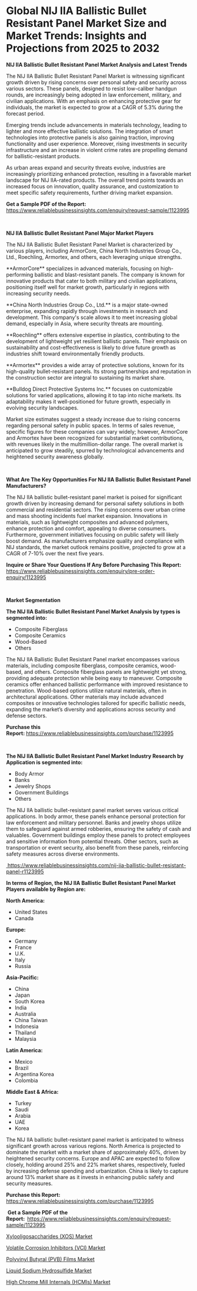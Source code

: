 <p><h1>Global NIJ IIA Ballistic Bullet Resistant Panel Market Size and Market Trends: Insights and Projections from 2025 to 2032</h1></p><p><strong>NIJ IIA Ballistic Bullet Resistant Panel Market Analysis and Latest Trends</strong></p>
<p><p>The NIJ IIA Ballistic Bullet Resistant Panel Market is witnessing significant growth driven by rising concerns over personal safety and security across various sectors. These panels, designed to resist low-caliber handgun rounds, are increasingly being adopted in law enforcement, military, and civilian applications. With an emphasis on enhancing protective gear for individuals, the market is expected to grow at a CAGR of 5.3% during the forecast period. </p><p>Emerging trends include advancements in materials technology, leading to lighter and more effective ballistic solutions. The integration of smart technologies into protective panels is also gaining traction, improving functionality and user experience. Moreover, rising investments in security infrastructure and an increase in violent crime rates are propelling demand for ballistic-resistant products. </p><p>As urban areas expand and security threats evolve, industries are increasingly prioritizing enhanced protection, resulting in a favorable market landscape for NIJ IIA-rated products. The overall trend points towards an increased focus on innovation, quality assurance, and customization to meet specific safety requirements, further driving market expansion.</p></p>
<p><strong>Get a Sample PDF of the Report:&nbsp;</strong> <a href="https://www.reliablebusinessinsights.com/enquiry/request-sample/1123995?utm_campaign=113&utm_medium=2&utm_source=Github&utm_content=ia&utm_term=02042025&utm_id=nij-iia-ballistic-bullet-resistant-panel">https://www.reliablebusinessinsights.com/enquiry/request-sample/1123995</a></p>
<p>&nbsp;</p>
<p><strong>NIJ IIA Ballistic Bullet Resistant Panel Major Market Players</strong></p>
<p><p>The NIJ IIA Ballistic Bullet Resistant Panel Market is characterized by various players, including ArmorCore, China North Industries Group Co., Ltd., Roechling, Armortex, and others, each leveraging unique strengths. </p><p>**ArmorCore** specializes in advanced materials, focusing on high-performing ballistic and blast-resistant panels. The company is known for innovative products that cater to both military and civilian applications, positioning itself well for market growth, particularly in regions with increasing security needs.</p><p>**China North Industries Group Co., Ltd.** is a major state-owned enterprise, expanding rapidly through investments in research and development. This company's scale allows it to meet increasing global demand, especially in Asia, where security threats are mounting.</p><p>**Roechling** offers extensive expertise in plastics, contributing to the development of lightweight yet resilient ballistic panels. Their emphasis on sustainability and cost-effectiveness is likely to drive future growth as industries shift toward environmentally friendly products.</p><p>**Armortex** provides a wide array of protective solutions, known for its high-quality bullet-resistant panels. Its strong partnerships and reputation in the construction sector are integral to sustaining its market share.</p><p>**Bulldog Direct Protective Systems Inc.** focuses on customizable solutions for varied applications, allowing it to tap into niche markets. Its adaptability makes it well-positioned for future growth, especially in evolving security landscapes.</p><p>Market size estimates suggest a steady increase due to rising concerns regarding personal safety in public spaces. In terms of sales revenue, specific figures for these companies can vary widely; however, ArmorCore and Armortex have been recognized for substantial market contributions, with revenues likely in the multimillion-dollar range. The overall market is anticipated to grow steadily, spurred by technological advancements and heightened security awareness globally.</p></p>
<p>&nbsp;</p>
<p><strong>What Are The Key Opportunities For NIJ IIA Ballistic Bullet Resistant Panel Manufacturers?</strong></p>
<p><p>The NIJ IIA ballistic bullet-resistant panel market is poised for significant growth driven by increasing demand for personal safety solutions in both commercial and residential sectors. The rising concerns over urban crime and mass shooting incidents fuel market expansion. Innovations in materials, such as lightweight composites and advanced polymers, enhance protection and comfort, appealing to diverse consumers. Furthermore, government initiatives focusing on public safety will likely boost demand. As manufacturers emphasize quality and compliance with NIJ standards, the market outlook remains positive, projected to grow at a CAGR of 7-10% over the next five years.</p></p>
<p><strong>Inquire or Share Your Questions If Any Before Purchasing This Report:</strong> <a href="https://www.reliablebusinessinsights.com/enquiry/pre-order-enquiry/1123995?utm_campaign=113&utm_medium=2&utm_source=Github&utm_content=ia&utm_term=02042025&utm_id=nij-iia-ballistic-bullet-resistant-panel">https://www.reliablebusinessinsights.com/enquiry/pre-order-enquiry/1123995</a></p>
<p>&nbsp;</p>
<p><strong>Market Segmentation</strong></p>
<p><strong>The NIJ IIA Ballistic Bullet Resistant Panel Market Analysis by types is segmented into:</strong></p>
<p><ul><li>Composite Fiberglass</li><li>Composite Ceramics</li><li>Wood-Based</li><li>Others</li></ul></p>
<p><p>The NIJ IIA Ballistic Bullet Resistant Panel market encompasses various materials, including composite fiberglass, composite ceramics, wood-based, and others. Composite fiberglass panels are lightweight yet strong, providing adequate protection while being easy to maneuver. Composite ceramics offer enhanced ballistic performance with improved resistance to penetration. Wood-based options utilize natural materials, often in architectural applications. Other materials may include advanced composites or innovative technologies tailored for specific ballistic needs, expanding the market’s diversity and applications across security and defense sectors.</p></p>
<p><strong>Purchase this Report:&nbsp;</strong><a href="https://www.reliablebusinessinsights.com/purchase/1123995?utm_campaign=113&utm_medium=2&utm_source=Github&utm_content=ia&utm_term=02042025&utm_id=nij-iia-ballistic-bullet-resistant-panel">https://www.reliablebusinessinsights.com/purchase/1123995</a></p>
<p>&nbsp;</p>
<p><strong>The NIJ IIA Ballistic Bullet Resistant Panel Market Industry Research by Application is segmented into:</strong></p>
<p><ul><li>Body Armor</li><li>Banks</li><li>Jewelry Shops</li><li>Government Buildings</li><li>Others</li></ul></p>
<p><p>The NIJ IIA ballistic bullet-resistant panel market serves various critical applications. In body armor, these panels enhance personal protection for law enforcement and military personnel. Banks and jewelry shops utilize them to safeguard against armed robberies, ensuring the safety of cash and valuables. Government buildings employ these panels to protect employees and sensitive information from potential threats. Other sectors, such as transportation or event security, also benefit from these panels, reinforcing safety measures across diverse environments.</p></p>
<p><a href="https://www.reliablebusinessinsights.com/nij-iia-ballistic-bullet-resistant-panel-r1123995?utm_campaign=113&utm_medium=2&utm_source=Github&utm_content=ia&utm_term=02042025&utm_id=nij-iia-ballistic-bullet-resistant-panel">&nbsp;https://www.reliablebusinessinsights.com/nij-iia-ballistic-bullet-resistant-panel-r1123995</a></p>
<p><strong>In terms of Region, the NIJ IIA Ballistic Bullet Resistant Panel Market Players available by Region are:</strong></p>
<p>
    <p> <strong> North America: </strong>
        <ul>
            <li>United States</li>
            <li>Canada</li>
        </ul>
        </p> 
    <p> <strong> Europe: </strong>
        <ul>
            <li>Germany</li>
            <li>France</li>
            <li>U.K.</li>
            <li>Italy</li>
            <li>Russia</li>
        </ul>
        </p> 
    <p> <strong> Asia-Pacific: </strong>
        <ul>
            <li>China</li>
            <li>Japan</li>
            <li>South Korea</li>
            <li>India</li>
            <li>Australia</li>
            <li>China Taiwan</li>
            <li>Indonesia</li>
            <li>Thailand</li>
            <li>Malaysia</li>
        </ul>
        </p> 
    <p> <strong> Latin America: </strong>
        <ul>
            <li>Mexico</li>
            <li>Brazil</li>
            <li>Argentina Korea</li>
            <li>Colombia</li>
        </ul>
        </p> 
    <p> <strong> Middle East & Africa: </strong>
        <ul>
            <li>Turkey</li>
            <li>Saudi</li>
            <li>Arabia</li>
            <li>UAE</li>
            <li>Korea</li>
        </ul>
    </p>
    </p>
<p><p>The NIJ IIA ballistic bullet-resistant panel market is anticipated to witness significant growth across various regions. North America is projected to dominate the market with a market share of approximately 40%, driven by heightened security concerns. Europe and APAC are expected to follow closely, holding around 25% and 22% market shares, respectively, fueled by increasing defense spending and urbanization. China is likely to capture around 13% market share as it invests in enhancing public safety and security measures.</p></p>
<p><strong>Purchase this Report: </strong><a href="https://www.reliablebusinessinsights.com/purchase/1123995?utm_campaign=113&utm_medium=2&utm_source=Github&utm_content=ia&utm_term=02042025&utm_id=nij-iia-ballistic-bullet-resistant-panel">https://www.reliablebusinessinsights.com/purchase/1123995</a></p>
<p>&nbsp;<strong>Get a Sample PDF of the Report:&nbsp;&nbsp;</strong><a href="https://www.reliablebusinessinsights.com/enquiry/request-sample/1123995?utm_campaign=113&utm_medium=2&utm_source=Github&utm_content=ia&utm_term=02042025&utm_id=nij-iia-ballistic-bullet-resistant-panel">https://www.reliablebusinessinsights.com/enquiry/request-sample/1123995</a></p>
<p><strong></strong></p>
<p><p><a href="https://github.com/laveeasaadrh/Market-Research-Report-List-1/blob/main/xylooligosaccharides-xos-market.md?utm_campaign=113&utm_medium=2&utm_source=Github&utm_content=ia&utm_term=02042025&utm_id=nij-iia-ballistic-bullet-resistant-panel">Xylooligosaccharides (XOS) Market</a></p><p><a href="https://github.com/ayondaylos/Market-Research-Report-List-1/blob/main/volatile-corrosion-inhibitors-vci-market.md?utm_campaign=113&utm_medium=2&utm_source=Github&utm_content=ia&utm_term=02042025&utm_id=nij-iia-ballistic-bullet-resistant-panel">Volatile Corrosion Inhibitors (VCI) Market</a></p><p><a href="https://github.com/swaftaenglem/Market-Research-Report-List-1/blob/main/polyvinyl-butyral-pvb-films-market.md?utm_campaign=113&utm_medium=2&utm_source=Github&utm_content=ia&utm_term=02042025&utm_id=nij-iia-ballistic-bullet-resistant-panel">Polyvinyl Butyral (PVB) Films Market</a></p><p><a href="https://github.com/bichukapac/Market-Research-Report-List-1/blob/main/liquid-sodium-hydrosulfide-market.md?utm_campaign=113&utm_medium=2&utm_source=Github&utm_content=ia&utm_term=02042025&utm_id=nij-iia-ballistic-bullet-resistant-panel">Liquid Sodium Hydrosulfide Market</a></p><p><a href="https://github.com/gassmkalay/Market-Research-Report-List-1/blob/main/high-chrome-mill-internals-hcmis-market.md?utm_campaign=113&utm_medium=2&utm_source=Github&utm_content=ia&utm_term=02042025&utm_id=nij-iia-ballistic-bullet-resistant-panel">High Chrome Mill Internals (HCMIs) Market</a></p></p>